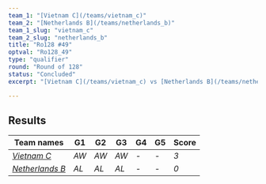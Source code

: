 ```yaml
---
team_1: "[Vietnam C](/teams/vietnam_c)"
team_2: "[Netherlands B](/teams/netherlands_b)"
team_1_slug: "vietnam_c"
team_2_slug: "netherlands_b"
title: "Ro128 #49"
optval: "Ro128_49"
type: "qualifier"
round: "Round of 128"
status: "Concluded"
excerpt: "[Vietnam C](/teams/vietnam_c) vs [Netherlands B](/teams/netherlands_b)"

---
```

## Results

| Team names | G1 | G2 | G3 | G4 | G5 | Score |
| -- | -- | -- | -- | -- | -- | -- |
| *[Vietnam C](/teams/vietnam_c)* | *AW* | *AW* | *AW* | *-* | *-* | *3* |
| *[Netherlands B](/teams/netherlands_b)* | *AL* | *AL* | *AL* | *-* | *-* | *0* |
